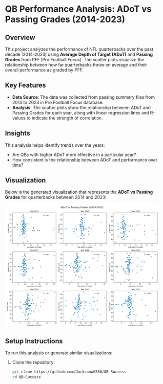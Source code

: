 # QB Performance Analysis: ADoT vs Passing Grades (2014-2023)

## Overview
This project analyzes the performance of NFL quarterbacks over the past decade (2014-2023) using **Average Depth of Target (ADoT)** and **Passing Grades** from PFF (Pro Football Focus). The scatter plots visualize the relationship between how far quarterbacks throw on average and their overall performance as graded by PFF.

## Key Features
- **Data Source**: The data was collected from passing summary files from 2014 to 2023 in Pro Football Focus database.
- **Analysis**: The scatter plots show the relationship between ADoT and Passing Grades for each year, along with linear regression lines and R-values to indicate the strength of correlation.

## Insights
This analysis helps identify trends over the years:
- Are QBs with higher ADoT more effective in a particular year?
- How consistent is the relationship between ADoT and performance over time?
  
## Visualization
Below is the generated visualization that represents the **ADoT vs Passing Grades** for quarterbacks between 2014 and 2023:

![QB Performance Plot](./qb_performance_plot.png)

## Setup Instructions
To run this analysis or generate similar visualizations:
1. Clone the repository:
   ```bash
   git clone https://github.com/Jacksonw0830/QB-Success
   cd QB-Success
